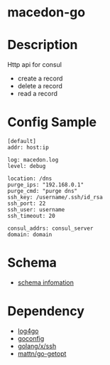 # macedon-go
Description
===========
Http api for consul
* create a record
* delete a record
* read a record



Config Sample
=============

```
[default]
addr: host:ip

log: macedon.log
level: debug

location: /dns
purge_ips: "192.168.0.1"
purge_cmd: "purge dns"
ssh_key: /username/.ssh/id_rsa
ssh_port: 22
ssh_user: username
ssh_timeout: 20

consul_addrs: consul_server
domain: domain
```

Schema
=====
* [schema infomation](SCHEMA.md)

Dependency
==========

* [log4go](http://code.google.com/p/log4go)
* [goconfig](https://github.com/msbranco/goconfig)
* [golang/x/ssh](http://golang.org/x/crypto/ssh)
* [mattn/go-getopt](http://github.com/mattn/go-getopt)
